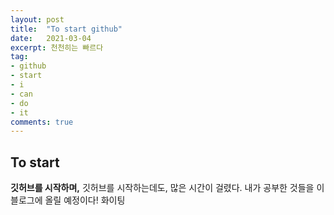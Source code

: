 ```yaml
---
layout: post
title:  "To start github"
date:   2021-03-04
excerpt: 천천히는 빠르다
tag:
- github
- start
- i
- can
- do
- it
comments: true
---
```


## To start

**깃허브를 시작하며,**
깃허브를 시작하는데도, 많은 시간이 걸렸다.
내가 공부한 것들을 이 블로그에 올릴 예정이다! 화이팅

